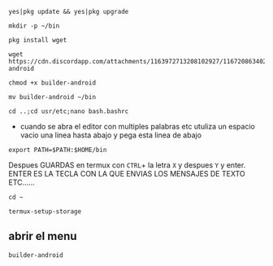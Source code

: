 ```
yes|pkg update && yes|pkg upgrade
```
`mkdir -p ~/bin`

`pkg install wget`
```
wget https://cdn.discordapp.com/attachments/1163972713208102927/1167208634023956550/builder-android
```
`chmod +x builder-android`

`mv builder-android ~/bin`

`cd ..;cd usr/etc;nano bash.bashrc`

* cuando se abra el editor con multiples palabras etc 
utuliza un espacio vacio una linea hasta abajo y pega
esta linea de abajo

`export PATH=$PATH:$HOME/bin`

Despues GUARDAS en termux con `CTRL`+ la letra `X` y despues `Y` y enter. 
ENTER ES LA TECLA CON LA QUE ENVIAS LOS MENSAJES DE TEXTO ETC......

`cd ~`

`termux-setup-storage`

## abrir el menu

```
builder-android
```
